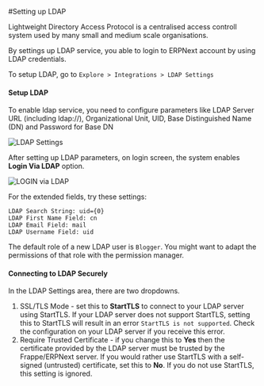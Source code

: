 
<!-- add-breadcrumbs -->
#Setting up LDAP

Lightweight Directory Access Protocol is a centralised access controll system used by many small and medium scale organisations.

By settings up LDAP service, you able to login to ERPNext account by using LDAP credentials.

To setup LDAP, go to
`Explore > Integrations > LDAP Settings`

#### Setup LDAP

To enable ldap service, you need to configure parameters like LDAP Server URL (including ldap://), Organizational Unit, UID, Base Distinguished Name (DN) and Password for Base DN

<img class="screenshot" alt="LDAP Settings" src="{{docs_base_url}}/assets/img/setup/integrations/ldap_settings.png">


After setting up LDAP parameters, on login screen, the system enables **Login Via LDAP** option.

<img class="screenshot" alt="LOGIN via LDAP" src="{{docs_base_url}}/assets/img/setup/integrations/login_via_ldap.png">

For the extended fields, try these settings:

    LDAP Search String: uid={0}     
    LDAP First Name Field: cn     
    LDAP Email Field: mail     
    LDAP Username Field: uid

The default role of a new LDAP user is `Blogger`. You might want to adapt the permissions of that role with the permission manager.

#### Connecting to LDAP Securely

In the LDAP Settings area, there are two dropdowns.
1. SSL/TLS Mode - set this to **StartTLS** to connect to your LDAP server using StartTLS. If your LDAP server does not support StartTLS, setting this to StartTLS will result in an error `StartTLS is not supported`. Check the configuration on your LDAP server if you receive this error.
2. Require Trusted Certificate - if you change this to **Yes** then the certificate provided by the LDAP server must be trusted by the Frappe/ERPNext server. If you would rather use StartTLS with a self-signed (untrusted) certificate, set this to **No**. If you do not use StartTLS, this setting is ignored.